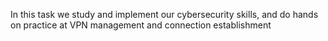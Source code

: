 In this task we study and implement our cybersecurity skills, and do hands on practice at VPN management and connection establishment
